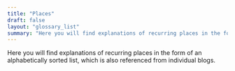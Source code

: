 ```yaml
---
title: "Places"
draft: false
layout: "glossary_list"
summary: "Here you will find explanations of recurring places in the form of an alphabetically sorted list, which is also referenced from individual blogs."
---
```


Here you will find explanations of recurring places in the form of an alphabetically sorted list, which is also referenced from individual blogs.
